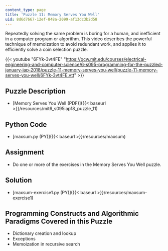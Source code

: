 ```yaml
---
content_type: page
title: 'Puzzle 11: Memory Serves You Well'
uid: 8d6d7667-12ef-848a-2099-af13dc3b2d58
---
```


Repeatedly solving the same problem is boring for a human, and inefficient in a computer program or algorithm. This video describes the powerful technique of memoization to avoid redundant work, and applies it to efficiently solve a coin selection puzzle.

{{< youtube "6FYk-3vt4FE" "https://ocw.mit.edu/courses/electrical-engineering-and-computer-science/6-s095-programming-for-the-puzzled-january-iap-2018/puzzle-11-memory-serves-you-well/puzzle-11-memory-serves-you-well/6FYk-3vt4FE.vtt" >}}

Puzzle Description
------------------

*   [Memory Serves You Well (PDF)]({{< baseurl >}}/resources/mit6_s095iap18_puzzle_11)

Python Code
-----------

*   [maxsum.py (PY)]({{< baseurl >}}/resources/maxsum)

Assignment
----------

*   Do one or more of the exercises in the Memory Serves You Well puzzle.

Solution
--------

*   [maxsum-exercise1.py (PY)]({{< baseurl >}}/resources/maxsum-exercise1)

Programming Constructs and Algorithmic Paradigms Covered in this Puzzle
-----------------------------------------------------------------------

*   Dictionary creation and lookup
*   Exceptions
*   Memoization in recursive search